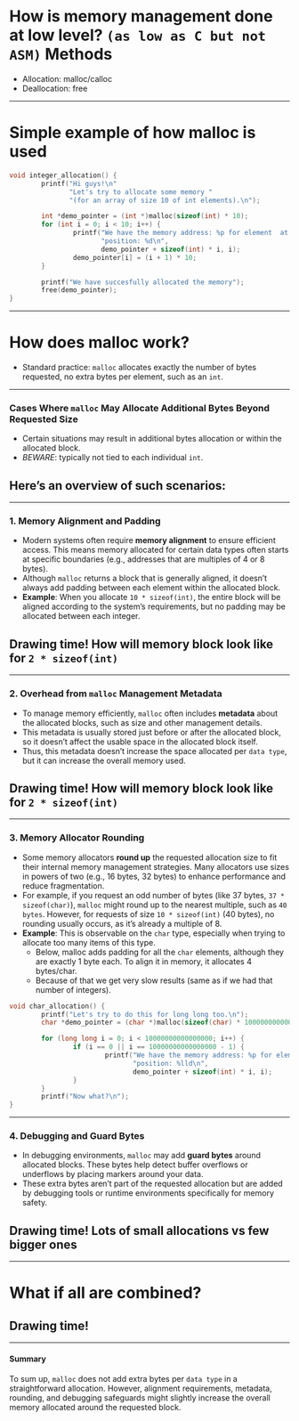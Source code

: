 # How is memory management done at low level? `(as low as C but not ASM)` Methods
- Allocation: malloc/calloc
- Deallocation: free
---
# Simple example of how malloc is used 

```c
void integer_allocation() {
        printf("Hi guys!\n"
               "Let's try to allocate some memory "
               "(for an array of size 10 of int elements).\n");

        int *demo_pointer = (int *)malloc(sizeof(int) * 10);
        for (int i = 0; i < 10; i++) {
                printf("We have the memory address: %p for element  at "
                       "position: %d\n",
                       demo_pointer + sizeof(int) * i, i);
                demo_pointer[i] = (i + 1) * 10;
        }

        printf("We have succesfully allocated the memory");
        free(demo_pointer);
}
```
---
# How does malloc work?
- Standard practice: `malloc` allocates exactly the number of bytes requested, no extra bytes per element, such as an `int`. 

---
### Cases Where `malloc` May Allocate Additional Bytes Beyond Requested Size

- Certain situations may result in additional bytes allocation or within the allocated block.
- *BEWARE*: typically not tied to each individual `int`. 
## Here’s an overview of such scenarios:

---
### 1. Memory Alignment and Padding
   - Modern systems often require **memory alignment** to ensure efficient access. 
     This means memory allocated for certain data types often starts at specific boundaries (e.g., addresses that are multiples of 4 or 8 bytes).
   - Although `malloc` returns a block that is generally aligned, it doesn’t always add padding between each element within the allocated block.
   - **Example**: When you allocate `10 * sizeof(int)`, the entire block will be aligned according to the system’s requirements, but no padding may be allocated between each integer.
## Drawing time! How will memory block look like for `2 * sizeof(int)`
---
### 2. Overhead from `malloc` Management Metadata
   - To manage memory efficiently, `malloc` often includes **metadata** about the allocated blocks, such as size and other management details.
   - This metadata is usually stored just before or after the allocated block, so it doesn’t affect the usable space in the allocated block itself.
   - Thus, this metadata doesn’t increase the space allocated per `data type`, but it can increase the overall memory used.
## Drawing time! How will memory block look like for `2 * sizeof(int)`
---
### 3. Memory Allocator Rounding
   - Some memory allocators **round up** the requested allocation size to fit their internal memory management strategies. 
     Many allocators use sizes in powers of two (e.g., 16 bytes, 32 bytes) to enhance performance and reduce fragmentation.
   - For example, if you request an odd number of bytes (like 37 bytes, `37 * sizeof(char)`), `malloc` might round up to the nearest multiple, such as `40 bytes`. 
     However, for requests of size `10 * sizeof(int)` (40 bytes), no rounding usually occurs, as it’s already a multiple of 8.
   - **Example**: This is observable on the `char` type, especially when trying to allocate too many items of this type.
      - Below, malloc adds padding for all the `char` elements, although they are exactly 1 byte each. To align it in memory, it allocates 4 bytes/char.
      - Because of that we get very slow results (same as if we had that number of integers).
```c
void char_allocation() {
        printf("Let's try to do this for long long too.\n");
        char *demo_pointer = (char *)malloc(sizeof(char) * 10000000000000000);

        for (long long i = 0; i < 10000000000000000; i++) {
                if (i == 0 || i == 10000000000000000 - 1) {
                        printf("We have the memory address: %p for element  at "
                               "position: %lld\n",
                               demo_pointer + sizeof(int) * i, i);
                }
        }
        printf("Now what?\n");
}
```

---
### 4. Debugging and Guard Bytes
   - In debugging environments, `malloc` may add **guard bytes** around allocated blocks. These bytes help detect buffer overflows or underflows by placing markers around your data.
   - These extra bytes aren’t part of the requested allocation but are added by debugging tools or runtime environments specifically for memory safety.
## Drawing time! Lots of small allocations vs few bigger ones

---
# What if all are combined?
## Drawing time!
---
#### Summary

To sum up, `malloc` does not add extra bytes per `data type` in a straightforward allocation. 
However, alignment requirements, metadata, rounding, and debugging safeguards might slightly increase the overall memory allocated around the requested block.

